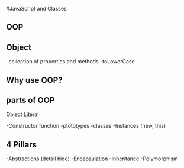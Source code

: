 #JavaScript and Classes

## OOP

## Object

-collection of properties and methods
-toLowerCase

## Why use OOP?

## parts of OOP

Object Literal

-Constructor function
-ptototypes
-classes
-Instances (new, this)

## 4 Pillars

-Abstractions (detail hide)
-Encapsulation
-Inheritance
-Polymorphism
